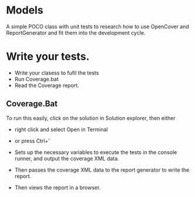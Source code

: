 # Models

A simple POCO class with unit tests to research how to use OpenCover and ReportGenerator and fit them into the development cycle.

# Write your tests.
* Write your clasess to fufil the tests
* Run Coverage.bat
* Read the Coverage report.

## Coverage.Bat

To run this easily, click on the solution in Solution explorer, then either 
* right click and select Open in Terminal 
* or press Ctrl+'

* Sets up the necessary variables to execute the tests in the console runner, and output the coverage XML data.
* Then passes the coverage XML data to the report generator to write the report.
* Then views the report in a browser.

